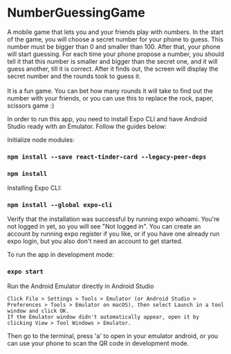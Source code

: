 # NumberGuessingGame

A mobile game that lets you and your friends play with numbers.
In the start of the game, you will choose a secret number for your phone to guess. This number must be bigger than 0 and smaller than 100. After that, your phone will start guessing. For each time your phone propose a number, you should tell it that this number is smaller and bigger than the secret one, and it will guess another, till it is correct. After it finds out, the screen will display the secret number and the rounds took to guess it. <br><br>
It is a fun game. You can bet how many rounds it will take to find out the number with your friends, or you can use this to replace the rock, paper, scissors game :)

In order to run this app, you need to install Expo CLI and have Android Studio ready with an Emulator. Follow the guides below:

Initialize node modules:
### `npm install --save react-tinder-card --legacy-peer-deps`
### `npm install`
Installing Expo CLI:
### `npm install --global expo-cli`
Verify that the installation was successful by running expo whoami. You're not logged in yet, so you will see "Not logged in". You can create an account by running expo register if you like, or if you have one already run expo login, but you also don't need an account to get started.

To run the app in development mode:
### `expo start`

Run the Android Emulator directly in Android Studio

    Click File > Settings > Tools > Emulator (or Android Studio > Preferences > Tools > Emulator on macOS), then select Launch in a tool window and click OK.
    If the Emulator window didn't automatically appear, open it by clicking View > Tool Windows > Emulator.
Then go to the terminal, press 'a' to open in your emulator android, or you can use your phone to scan the QR code in development mode.
